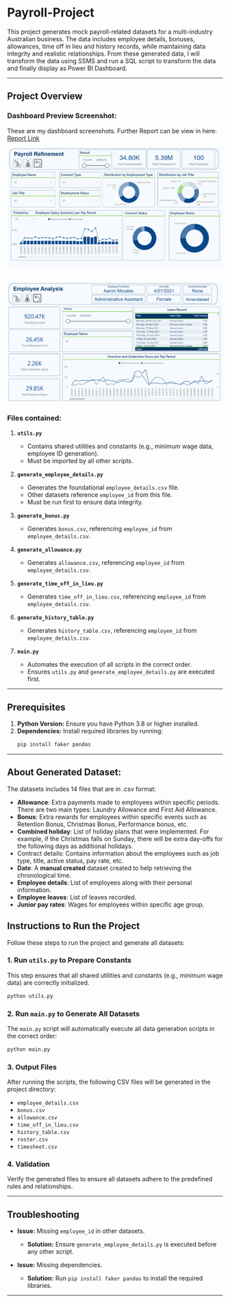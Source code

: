 ﻿# Payroll-Project

This project generates mock payroll-related datasets for a multi-industry Australian business. The data includes employee details, bonuses, allowances, time off in lieu and history records, while maintaining data integrity and realistic relationships. From these generated data, I will transform the data using SSMS and run a SQL script to transform the data and finally display as Power BI Dashboard.

---

## Project Overview

### Dashboard Preview Screenshot:
These are my dashboard screenshots. Further Report can be view in here: [Report Link](https://github.com/minhD03/Payroll-Project/blob/9531a8b92243f0e47f6c6749846aaf5dfaa170df/Payroll%20Report-%20Nhat%20Minh%20Dang.pdf)

![alt text](https://github.com/minhD03/Payroll-Project/blob/34def8fb7416c1a571bd876d1d7e0f672d19944f/Images/Dashboard%201.png)

![alt text](https://github.com/minhD03/Payroll-Project/blob/34def8fb7416c1a571bd876d1d7e0f672d19944f/Images/Dashboard%202.png)
---

### Files contained:

1. **`utils.py`**
   - Contains shared utilities and constants (e.g., minimum wage data, employee ID generation).
   - Must be imported by all other scripts.

2. **`generate_employee_details.py`**
   - Generates the foundational `employee_details.csv` file.
   - Other datasets reference `employee_id` from this file.
   - Must be run first to ensure data integrity.

3. **`generate_bonus.py`**
   - Generates `bonus.csv`, referencing `employee_id` from `employee_details.csv`.

4. **`generate_allowance.py`**
   - Generates `allowance.csv`, referencing `employee_id` from `employee_details.csv`.

5. **`generate_time_off_in_lieu.py`**
   - Generates `time_off_in_lieu.csv`, referencing `employee_id` from `employee_details.csv`.

6. **`generate_history_table.py`**
   - Generates `history_table.csv`, referencing `employee_id` from `employee_details.csv`.

7. **`main.py`**
   - Automates the execution of all scripts in the correct order.
   - Ensures `utils.py` and `generate_employee_details.py` are executed first.

---

## Prerequisites

1. **Python Version:** Ensure you have Python 3.8 or higher installed.
2. **Dependencies:** Install required libraries by running:
   ```bash
   pip install faker pandas
   ```

---

## About Generated Dataset:

The datasets includes 14 files that are in .csv format:
- **Allowance**: Extra payments made to employees within specific periods. There are
two main types: Laundry Allowance and First Aid Allowance.
- **Bonus**: Extra rewards for employees within specific events such as Retention Bonus,
Christmas Bonus, Performance bonus, etc.
- **Combined holiday**: List of holiday plans that were implemented. For example, if the
Christmas falls on Sunday, there will be extra day-offs for the following days as
additional holidays.
- Contract details: Contains information about the employees such as job type, title,
active status, pay rate, etc.
- **Date**: A **manual created** dataset created to help retrieving the chronological time.
- **Employee details**: List of employees along with their personal information.
- **Employee leaves**: List of leaves recorded.
- **Junior pay rates**: Wages for employees within specific age group.

## Instructions to Run the Project

Follow these steps to run the project and generate all datasets:

### 1. Run `utils.py` to Prepare Constants
This step ensures that all shared utilities and constants (e.g., minimum wage data) are correctly initialized.
   ```bash
   python utils.py
   ```

### 2. Run `main.py` to Generate All Datasets
The `main.py` script will automatically execute all data generation scripts in the correct order:
   ```bash
   python main.py
   ```

### 3. Output Files
After running the scripts, the following CSV files will be generated in the project directory:
   - `employee_details.csv`
   - `bonus.csv`
   - `allowance.csv`
   - `time_off_in_lieu.csv`
   - `history_table.csv`
   - `roster.csv`
   - `timesheet.csv`

### 4. Validation
Verify the generated files to ensure all datasets adhere to the predefined rules and relationships.

---

## Troubleshooting

- **Issue:** Missing `employee_id` in other datasets.
  - **Solution:** Ensure `generate_employee_details.py` is executed before any other script.

- **Issue:** Missing dependencies.
  - **Solution:** Run `pip install faker pandas` to install the required libraries.

---
#



